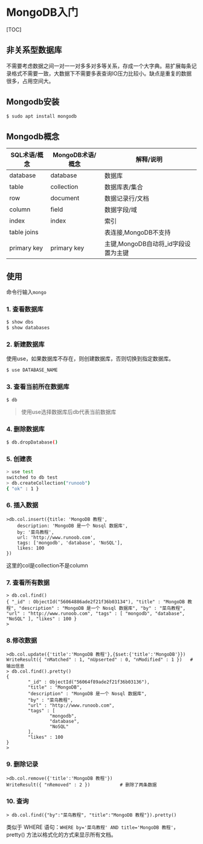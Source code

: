 # MongoDB入门

[TOC]

## 非关系型数据库

不需要考虑数据之间一对一一对多多对多等关系，存成一个大字典。易扩展每条记录格式不需要一致，大数据下不需要多表查询IO压力比较小。缺点是重复的数据很多，占用空间大。

## Mongodb安装

```bash
$ sudo apt install mongodb
```

## Mongodb概念

| SQL术语/概念 | MongoDB术语/概念 | 解释/说明                           |
| ------------ | ---------------- | ----------------------------------- |
| database     | database         | 数据库                              |
| table        | collection       | 数据库表/集合                       |
| row          | document         | 数据记录行/文档                     |
| column       | field            | 数据字段/域                         |
| index        | index            | 索引                                |
| table joins  |                  | 表连接,MongoDB不支持                |
| primary key  | primary key      | 主键,MongoDB自动将_id字段设置为主键 |



## 使用

命令行输入`mongo`

### 1. 查看数据库

```bash
$ show dbs
$ show databases
```

### 2. 新建数据库

使用use，如果数据库不存在，则创建数据库，否则切换到指定数据库。

```bash
$ use DATABASE_NAME
```

### 3. 查看当前所在数据库

```bash
$ db
```

> 使用use选择数据库后db代表当前数据库

### 4. 删除数据库

```bash
$ db.dropDatabase()
```

### 5. 创建表

```bash
> use test
switched to db test
> db.createCollection("runoob")
{ "ok" : 1 }
```

### 6. 插入数据

```
>db.col.insert({title: 'MongoDB 教程', 
    description: 'MongoDB 是一个 Nosql 数据库',
    by: '菜鸟教程',
    url: 'http://www.runoob.com',
    tags: ['mongodb', 'database', 'NoSQL'],
    likes: 100
})
```

这里的col是collection不是column

### 7. 查看所有数据

```
> db.col.find()
{ "_id" : ObjectId("56064886ade2f21f36b03134"), "title" : "MongoDB 教程", "description" : "MongoDB 是一个 Nosql 数据库", "by" : "菜鸟教程", "url" : "http://www.runoob.com", "tags" : [ "mongodb", "database", "NoSQL" ], "likes" : 100 }
> 
```

### 8.修改数据

```
>db.col.update({'title':'MongoDB 教程'},{$set:{'title':'MongoDB'}})
WriteResult({ "nMatched" : 1, "nUpserted" : 0, "nModified" : 1 })   # 输出信息
> db.col.find().pretty()
{
        "_id" : ObjectId("56064f89ade2f21f36b03136"),
        "title" : "MongoDB",
        "description" : "MongoDB 是一个 Nosql 数据库",
        "by" : "菜鸟教程",
        "url" : "http://www.runoob.com",
        "tags" : [
                "mongodb",
                "database",
                "NoSQL"
        ],
        "likes" : 100
}
>
```



### 9. 删除记录

```
>db.col.remove({'title':'MongoDB 教程'})
WriteResult({ "nRemoved" : 2 })           # 删除了两条数据
```

### 10. 查询

```
> db.col.find({"by":"菜鸟教程", "title":"MongoDB 教程"}).pretty()
```

类似于 WHERE 语句：`WHERE by='菜鸟教程' AND title='MongoDB 教程'`，pretty() 方法以格式化的方式来显示所有文档。